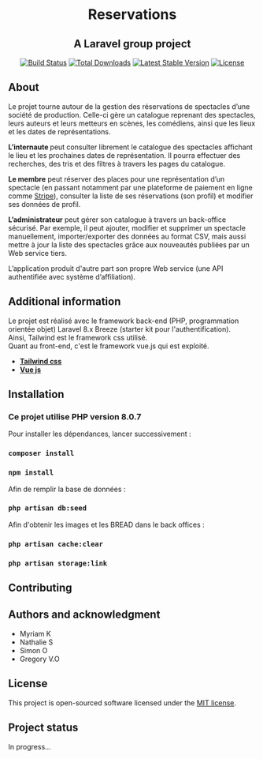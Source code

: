 <h1 align="center">Reservations</h1> 
<h2 align="center">A Laravel group project</h2>

<p align="center">
<a href="https://travis-ci.org/laravel/framework"><img src="https://travis-ci.org/laravel/framework.svg" alt="Build Status"></a>
<a href="https://packagist.org/packages/laravel/framework"><img src="https://img.shields.io/packagist/dt/laravel/framework" alt="Total Downloads"></a>
<a href="https://packagist.org/packages/laravel/framework"><img src="https://img.shields.io/packagist/v/laravel/framework" alt="Latest Stable Version"></a>
<a href="https://packagist.org/packages/laravel/framework"><img src="https://img.shields.io/packagist/l/laravel/framework" alt="License"></a>
</p>

## About

Le projet tourne autour de la gestion des réservations de spectacles d’une société de production.
Celle-ci gère un catalogue reprenant des spectacles, leurs auteurs et leurs metteurs en scènes, les comédiens, ainsi que les lieux et les dates de représentations.

<b>L’internaute </b> peut consulter librement le catalogue des spectacles affichant le lieu et les prochaines dates de représentation. Il pourra effectuer des recherches, des tris et des filtres à travers les pages du catalogue.

<b>Le membre</b> peut réserver des places pour une représentation d’un spectacle (en passant notamment par une plateforme de paiement en ligne comme [Stripe](https://stripe.com/fr-be/)),
consulter la liste de ses réservations (son profil) et modifier ses données de profil.

<b>L’administrateur</b> peut gérer son catalogue à travers un back-office sécurisé. Par exemple, il peut ajouter, modifier et supprimer un spectacle manuellement, importer/exporter des données au format CSV, mais aussi mettre à jour la liste des spectacles grâce aux nouveautés publiées par un Web service tiers.

L’application produit d'autre part son propre Web service (une API authentifiée avec système d’affiliation).

## Additional information

Le projet est réalisé avec le framework back-end (PHP, programmation orientée objet) Laravel 8.x Breeze (starter kit pour l'authentification).</br>
Ainsi, Tailwind est le framework css utilisé.</br>
Quant au front-end, c'est le framework vue.js qui est exploité.

-   **[Tailwind css](https://tailwindcss.com/)**
-   **[Vue js](/https://vuejs.org//)**

## Installation

### Ce projet utilise PHP version 8.0.7

Pour installer les dépendances, lancer successivement :

### `composer install`

### `npm install`

Afin de remplir la base de données :

### `php artisan db:seed`

Afin d'obtenir les images et les BREAD dans le back offices :

### `php artisan cache:clear`

### `php artisan storage:link`

## Contributing

## Authors and acknowledgment

<ul>
    <li>Myriam K</li>
    <li>Nathalie S</li>
    <li>Simon O</li>
    <li>Gregory V.O</li>
</ul>

## License

This project is open-sourced software licensed under the [MIT license](https://opensource.org/licenses/MIT).

## Project status

In progress...
